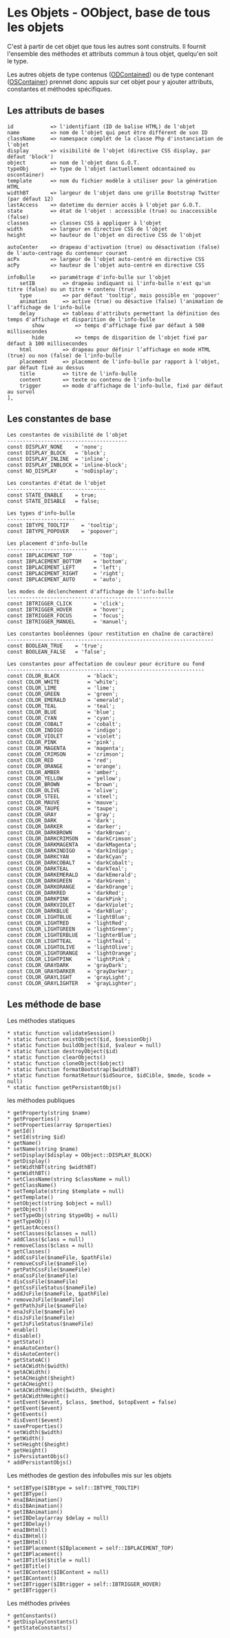 Les Objets - OObject, base de tous les objets
=============================================

C'est à partir de cet objet que tous les autres sont construits. Il fournit l'ensemble des méthodes et attributs commun à tous objet, quelqu'en soit le type.

Les autres objets de type contenus ([ODContained](odcontained.fr.md)) ou de type contenant ([OSContainer](oscontainer.fr.md)) prennet donc appuis sur cet objet pour y ajouter attributs, constantes et méthodes spécifiques.

Les attributs de bases
----------------------

    id            => l'identifiant (ID de balise HTML) de l'objet
    name          => nom de l'objet qui peut être différent de son ID
    className     => namespace complét de la classe Php d'instanciation de l'objet
    display       => visibilité de l'objet (directive CSS display, par défaut 'block')
    object        => nom de l'objet dans G.O.T.
    typeObj       => type de l'objet (actuellement odcontained ou oscontainer)
    template      => nom du fichier modèle à utiliser pour la génération HTML
    widthBT       => largeur de l'objet dans une grille Bootstrap Twitter (par défaut 12)
    lastAccess    => datetime du dernier accès à l'objet par G.O.T.
    state         => état de l'objet : accessible (true) ou inaccessible (false)
    classes       => classes CSS à appliquer à l'objet
    width         => largeur en directive CSS de l'objet
    height        => hauteur de l'objet en directive CSS de l'objet

    autoCenter    => drapeau d'activation (true) ou désactivation (false) de l'auto-centrage du conteneur courant
    acPx          => largeur de l'objet auto-centré en directive CSS
    acPy          => hauteur de l'objet auto-centré en directive CSS

    infoBulle     => paramétrage d'info-bulle sur l'objet
        setIB         => drapeau indiquant si l'info-bulle n'est qu'un titre (false) ou un titre + contenu (true)
        type          => par défaut 'tooltip', mais possible en 'popover'
        animation     => active (true) ou désactive (false) l'animation de l'affichage de l'info-bulle
        delay         => tableau d'attributs permettant la définition des temps d'affichage et disparition de l'info-bulle
            show          => temps d'affichage fixé par défaut à 500 millisecondes
            hide          => temps de disparition de l'objet fixé par défaut à 100 millisecondes
        html          => drapeau pour définir l’affichage en mode HTML (true) ou non (false) de l'info-bulle
        placement     => placement de l'info-bulle par rapport à l'objet, par défaut fixé au dessus
        title         => titre de l'info-bulle
        content       => texte ou contenu de l'info-bulle
        trigger       => mode d'affichage de l'info-bulle, fixé par défaut au survol
    ],

Les constantes de base
----------------------

    Les constantes de visibilité de l'objet
    ---------------------------------------
    const DISPLAY_NONE    = 'none';
    const DISPLAY_BLOCK   = 'block';
    const DISPLAY_INLINE  = 'inline';
    const DISPLAY_INBLOCK = 'inline-block';
    const NO_DISPLAY      = 'noDisplay';

    Les constantes d'état de l'objet
    --------------------------------
    const STATE_ENABLE    = true;
    const STATE_DISABLE   = false;

    Les types d'info-bulle
    ----------------------
    const IBTYPE_TOOLTIP    = 'tooltip';
    const IBTYPE_POPOVER    = 'popover';

    Les placement d'info-bulle
    --------------------------
    const IBPLACEMENT_TOP       = 'top';
    const IBPLACEMENT_BOTTOM    = 'bottom';
    const IBPLACEMENT_LEFT      = 'left';
    const IBPLACEMENT_RIGHT     = 'right';
    const IBPLACEMENT_AUTO      = 'auto';

    les modes de déclenchement d'affichage de l'info-bulle
    ------------------------------------------------------
    const IBTRIGGER_CLICK       = 'click';
    const IBTRIGGER_HOVER       = 'hover';
    const IBTRIGGER_FOCUS       = 'focus';
    const IBTRIGGER_MANUEL      = 'manuel';

    Les constantes booléennes (pour restitution en chaîne de caractère)
    -------------------------------------------------------------------
    const BOOLEAN_TRUE    = 'true';
    const BOOLEAN_FALSE   = 'false';

    Les constantes pour affectation de couleur pour écriture ou fond
    ----------------------------------------------------------------
    const COLOR_BLACK         = 'black';
    const COLOR_WHITE         = 'white';
    const COLOR_LIME          = 'lime';
    const COLOR_GREEN         = 'green';
    const COLOR_EMERALD       = 'emerald';
    const COLOR_TEAL          = 'teal';
    const COLOR_BLUE          = 'blue';
    const COLOR_CYAN          = 'cyan';
    const COLOR_COBALT        = 'cobalt';
    const COLOR_INDIGO        = 'indigo';
    const COLOR_VIOLET        = 'violet';
    const COLOR_PINK          = 'pink';
    const COLOR_MAGENTA       = 'magenta';
    const COLOR_CRIMSON       = 'crimson';
    const COLOR_RED           = 'red';
    const COLOR_ORANGE        = 'orange';
    const COLOR_AMBER         = 'amber';
    const COLOR_YELLOW        = 'yellow';
    const COLOR_BROWN         = 'brown';
    const COLOR_OLIVE         = 'olive';
    const COLOR_STEEL         = 'steel';
    const COLOR_MAUVE         = 'mauve';
    const COLOR_TAUPE         = 'taupe';
    const COLOR_GRAY          = 'gray';
    const COLOR_DARK          = 'dark';
    const COLOR_DARKER        = 'darker';
    const COLOR_DARKBROWN     = 'darkBrown';
    const COLOR_DARKCRIMSON   = 'darkCrimson';
    const COLOR_DARKMAGENTA   = 'darkMagenta';
    const COLOR_DARKINDIGO    = 'darkIndigo';
    const COLOR_DARKCYAN      = 'darkCyan';
    const COLOR_DARKCOBALT    = 'darkCobalt';
    const COLOR_DARKTEAL      = 'darkTeal';
    const COLOR_DARKEMERALD   = 'darkEmerald';
    const COLOR_DARKGREEN     = 'darkGreen';
    const COLOR_DARKORANGE    = 'darkOrange';
    const COLOR_DARKRED       = 'darkRed';
    const COLOR_DARKPINK      = 'darkPink';
    const COLOR_DARKVIOLET    = 'darkViolet';
    const COLOR_DARKBLUE      = 'darkBlue';
    const COLOR_LIGHTBLUE     = 'lightBlue';
    const COLOR_LIGHTRED      = 'lightRed';
    const COLOR_LIGHTGREEN    = 'lightGreen';
    const COLOR_LIGHTERBLUE   = 'lighterBlue';
    const COLOR_LIGHTTEAL     = 'lightTeal';
    const COLOR_LIGHTOLIVE    = 'lightOlive';
    const COLOR_LIGHTORANGE   = 'lightOrange';
    const COLOR_LIGHTPINK     = 'lightPink';
    const COLOR_GRAYDARK      = 'grayDark';
    const COLOR_GRAYDARKER    = 'grayDarker';
    const COLOR_GRAYLIGHT     = 'grayLight';
    const COLOR_GRAYLIGHTER   = 'grayLighter';


Les méthode de base
-------------------

Les méthodes statiques

    * static function validateSession()
    * static function existObject($id, $sessionObj)
    * static function buildObject($id, $valeur = null)
    * static function destroyObject($id)
    * static function clearObjects()
    * static function cloneObject($object)
    * static function formatBootstrap($widthBT)
    * static function formatRetour($idSource, $idCible, $mode, $code = null)
    * static function getPersistantObjs()

les méthodes publiques

    * getProperty(string $name)
    * getProperties()
    * setProperties(array $properties)
    * getId()
    * setId(string $id)
    * getName()
    * setName(string $name)
    * setDisplay($display = OObject::DISPLAY_BLOCK)
    * getDisplay()
    * setWidthBT(string $widthBT)
    * getWidthBT()
    * setClassName(string $className = null)
    * getClassName()
    * setTemplate(string $template = null)
    * getTemplate()
    * setObject(string $object = null)
    * getObject()
    * setTypeObj(string $typeObj = null)
    * getTypeObj()
    * getLastAccess()
    * setClasses($classes = null)
    * addClass($class = null)
    * removeClass($class = null)
    * getClasses()
    * addCssFile($nameFile, $pathFile)
    * removeCssFile($nameFile)
    * getPathCssFile($nameFile)
    * enaCssFile($nameFile)
    * disCssFile($nameFile)
    * getCssFileStatus($nameFile)
    * addJsFile($nameFile, $pathFile)
    * removeJsFile($nameFile)
    * getPathJsFile($nameFile)
    * enaJsFile($nameFile)
    * disJsFile($nameFile)
    * getJsFileStatus($nameFile)
    * enable()
    * disable()
    * getState()
    * enaAutoCenter()
    * disAutoCenter()
    * getStateAC()
    * setACWidth($width)
    * getACWidth()
    * setACHeight($height)
    * getACHeight()
    * setACWidthHeight($width, $height)
    * getACWidthHeight()
    * setEvent($event, $class, $method, $stopEvent = false)
    * getEvent($event)
    * getEvents()
    * disEvent($event)
    * saveProperties()
    * setWidth($width)
    * getWidth()
    * setHeight($height)
    * getHeight()
    * isPersistantObjs()
    * addPersistantObjs()

Les méthodes de gestion des infobulles mis sur les objets

    * setIBType($IBtype = self::IBTYPE_TOOLTIP)
    * getIBType()
    * enaIBAnimation()
    * disIBAnimation()
    * getIBAnimation()
    * setIBDelay(array $delay = null)
    * getIBDelay()
    * enaIBHtml()
    * disIBHtml()
    * getIBHtml()
    * setIBPlacement($IBplacement = self::IBPLACEMENT_TOP)
    * getIBPlacement()
    * setIBTitle($title = null)
    * getIBTitle()
    * setIBContent($IBContent = null)
    * getIBContent()
    * setIBTrigger($IBtrigger = self::IBTRIGGER_HOVER)
    * getIBTrigger()
 
 Les méthodes privées
 
    * getConstants()
    * getDisplayConstants()
    * getStateConstants()
